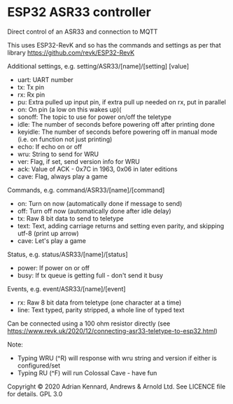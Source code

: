 # ESP32 ASR33 controller

Direct control of an ASR33 and connection to MQTT

This uses ESP32-RevK and so has the commands and settings as per that library
https://github.com/revk/ESP32-RevK

Additional settings, e.g. setting/ASR33/[name]/[setting] [value]
- uart:	UART number
- tx:	Tx pin
- rx:	Rx pin
- pu:   Extra pulled up input pin, if extra pull up needed on rx, put in parallel
- on:	On pin (a low on this wakes up)(
- sonoff:	The topic to use for power on/off the teletype
- idle:	The number of seconds before powering off after printing done
- keyidle: The number of seconds before powering off in manual mode (i.e. on function not just printing)
- echo:	If echo on or off
- wru:	String to send for WRU
- ver:	Flag, if set, send version info for WRU
- ack:  Value of ACK - 0x7C in 1963, 0x06 in later editions
- cave: Flag, always play a game

Commands, e.g. command/ASR33/[name]/[command]
- on: Turn on now (automatically done if message to send)
- off: Turn off now (automatically done after idle delay)
- tx:	Raw 8 bit data to send to teletype
- text:	Text, adding carriage returns and setting even parity, and skipping utf-8 (print up arrow)
- cave: Let's play a game

Status, e.g. status/ASR33/[name]/[status]
- power: If power on or off
- busy: If tx queue is getting full - don't send it busy

Events, e.g. event/ASR33/[name]/[event]
- rx:	Raw 8 bit data from teletype (one character at a time)
- line:	Text typed, parity stripped, a whole line of typed text

Can be connected using a 100 ohm resistor directly
(see https://www.revk.uk/2020/12/connecting-asr33-teletype-to-esp32.html)

Note:
- Typing WRU (^R) will response with wru string and version if either is configured/set
- Typing RU (^F) will run Colossal Cave - have fun

Copyright © 2020 Adrian Kennard, Andrews & Arnold Ltd. See LICENCE file for details. GPL 3.0

